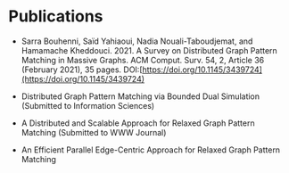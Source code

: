 Publications
===============

* Sarra Bouhenni, Saïd Yahiaoui, Nadia Nouali-Taboudjemat, and Hamamache Kheddouci. 2021. A Survey on Distributed Graph Pattern Matching in Massive Graphs. ACM Comput. Surv. 54, 2, Article 36 (February 2021), 35 pages. DOI:[https://doi.org/10.1145/3439724](https://doi.org/10.1145/3439724)

* Distributed Graph Pattern Matching via Bounded Dual Simulation (Submitted to Information Sciences)
* A Distributed and Scalable Approach for Relaxed Graph Pattern Matching (Submitted to WWW Journal)
* An Efficient Parallel Edge-Centric Approach for Relaxed Graph Pattern Matching
